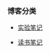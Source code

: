 
### 博客分类
* [实验笔记](https://blog.csdn.net/qq_20657717)

* [读书笔记](https://github.com/NoMorningstar/blog/projects/1)
